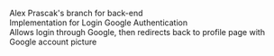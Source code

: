 Alex Prascak's branch for back-end</br>
Implementation for Login Google Authentication</br>
Allows login through Google, then redirects back to profile page with Google account picture
